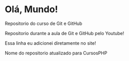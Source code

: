 # Olá, Mundo!
 Repositorio do curso de Git e GitHub

Repositorio durante a aula de Git e GitHub pelo Youtube!

Essa linha eu adicionei diretamente no site!

Nome do repositorio atualizado para CursosPHP
